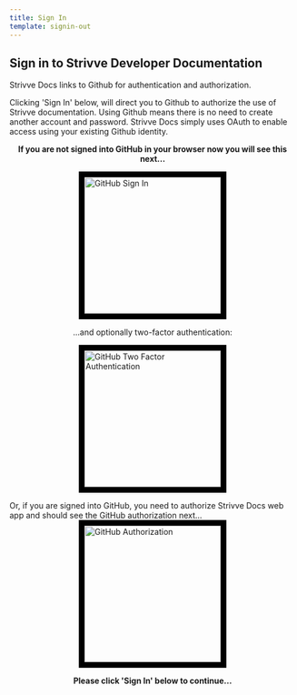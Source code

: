 ```yaml
---
title: Sign In
template: signin-out
---
```


## Sign in to Strivve Developer Documentation 
Strivve Docs links to Github for authentication and authorization.

Clicking 'Sign In' below, will direct you to Github to authorize the use of Strivve documentation. Using Github means there is no need to create another account and password.  Strivve Docs simply uses OAuth to enable access using your existing Github identity.  

<p style="text-align: center;"><strong>If you are not signed into GitHub in your browser now you will see this next...</strong></p>

<img src="images/SignInGithub.png"
     class="thumbnail"
     style="border:10px solid black; display: block; margin-left: auto; margin-right: auto;"
     alt="GitHub Sign In"
     width="240" />
<p style="text-align: center;">...and optionally two-factor authentication:</p>
<img src="images/SignInGithub2FA.png"
     class="thumbnail"
     style="border:10px solid black; display: block; margin-left: auto; margin-right: auto;"
     alt="GitHub Two Factor Authentication"
     style="margin-right: 25px;"
     width="240" />

Or, if you are signed into GitHub, you need to authorize Strivve Docs web app
and should see the GitHub authorization next...
<img src="images/AuthorizeOauthGithub.png"
     class="thumbnail"
     style="border:10px solid black; display: block; margin-left: auto; margin-right: auto;"
     alt="GitHub Authorization"
     width="240" />

<p style="text-align: center;"><strong>Please click 'Sign In' below to continue...</strong></p>

